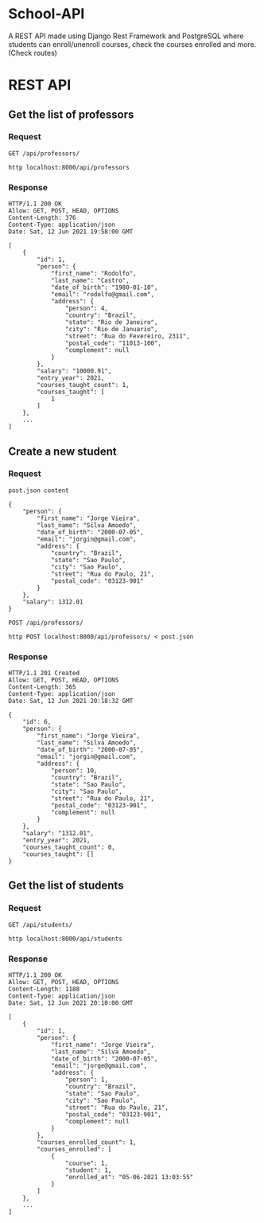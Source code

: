 # School-API
A REST API made using Django Rest Framework and PostgreSQL where students can enroll/unenroll courses, check the courses enrolled and more. (Check routes)

# REST API

## Get the list of professors

### Request
`GET /api/professors/`

	http localhost:8000/api/professors

### Response

	HTTP/1.1 200 OK
	Allow: GET, POST, HEAD, OPTIONS
	Content-Length: 376
	Content-Type: application/json
	Date: Sat, 12 Jun 2021 19:58:00 GMT

	[
		{
			"id": 1,
			"person": {
				"first_name": "Rodolfo",
				"last_name": "Castro",
				"date_of_birth": "1980-01-10",
				"email": "rodolfo@gmail.com",
				"address": {
					"person": 4,
					"country": "Brazil",
					"state": "Rio de Janeiro",
					"city": "Rio de Januario",
					"street": "Rua do Fevereiro, 2311",
					"postal_code": "11013-100",
					"complement": null
				}
			},
			"salary": "10000.91",
			"entry_year": 2021,
			"courses_taught_count": 1,
			"courses_taught": [
				1
			]
		},
		...
	]

## Create a new student

### Request
`post.json content`

	{
		"person": {
		    "first_name": "Jorge Vieira",
		    "last_name": "Silva Amoedo",
		    "date_of_birth": "2000-07-05",
		    "email": "jorgin@gmail.com",
		    "address": {
		        "country": "Brazil",
		        "state": "Sao Paulo",
		        "city": "Sao Paulo",
		        "street": "Rua do Paulo, 21",
		        "postal_code": "03123-901"
		    }
		},
		"salary": 1312.01
	} 


`POST /api/professors/`
	
	http POST localhost:8000/api/professors/ < post.json

### Response

	HTTP/1.1 201 Created
	Allow: GET, POST, HEAD, OPTIONS
	Content-Length: 365
	Content-Type: application/json
	Date: Sat, 12 Jun 2021 20:18:32 GMT	

	{
	    "id": 6,
	    "person": {
	        "first_name": "Jorge Vieira",
	        "last_name": "Silva Amoedo",
	        "date_of_birth": "2000-07-05",
	       	"email": "jorgin@gmail.com",
	        "address": {
	            "person": 10,
	            "country": "Brazil",
	            "state": "Sao Paulo",
	            "city": "Sao Paulo",
	            "street": "Rua do Paulo, 21",
	            "postal_code": "03123-901",
	            "complement": null
	        }
	    },
	    "salary": "1312.01",
	    "entry_year": 2021,
	    "courses_taught_count": 0,
	    "courses_taught": []
	}

## Get the list of students

### Request
`GET /api/students/`

	http localhost:8000/api/students

### Response

	HTTP/1.1 200 OK
	Allow: GET, POST, HEAD, OPTIONS
	Content-Length: 1188
	Content-Type: application/json
	Date: Sat, 12 Jun 2021 20:10:00 GMT

	[
	    {
	        "id": 1,
	        "person": {
	            "first_name": "Jorge Vieira",
	            "last_name": "Silva Amoedo",
	            "date_of_birth": "2000-07-05",
	            "email": "jorge@gmail.com",
	            "address": {
	                "person": 1,
	                "country": "Brazil",
	                "state": "Sao Paulo",
	                "city": "Sao Paulo",
	                "street": "Rua do Paulo, 21",
	                "postal_code": "03123-901",
	                "complement": null
	            }
	        },
	        "courses_enrolled_count": 1,
	        "courses_enrolled": [
	            {
	                "course": 1,
	                "student": 1,
	                "enrolled_at": "05-06-2021 13:03:55"
	            }
	        ]
	    },
	    ...
	]
